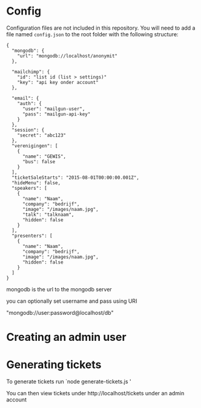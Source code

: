 # Config

Configuration files are not included in this repository. You will need to add a file named `config.json` to the root folder with the following structure:

    {
      "mongodb": {
        "url": "mongodb://localhost/anonymit"
      },

      "mailchimp": {
        "id": "list id (list > settings)"
        "key": "api key onder account"
      },

      "email": {
        "auth": {
          "user": "mailgun-user",
          "pass": "mailgun-api-key"
        }
      },
      "session": {
        "secret": "abc123"
      },
      "verenigingen": [
        {
          "name": "GEWIS",
          "bus": false
        }
      ],
      "ticketSaleStarts": "2015-08-01T00:00:00.001Z",
      "hideMenu": false,
      "speakers": [
        {
          "name": "Naam",
          "company": "bedrijf",
          "image": "/images/naam.jpg",
          "talk": "talknaam",
          "hidden": false
        }
      ],
      "presenters": [
        {
          "name": "Naam",
          "company": "bedrijf",
          "image": "/images/naam.jpg",
          "hidden": false
        }
      ]
    }

mongodb is the url to the mongodb server

you can optionally set username and pass using URI

"mongodb://user:password@localhost/db"


# Creating an admin user

# Generating tickets

To generate tickets run `node generate-tickets.js <number-of-tickets>'

You can then view tickets under http://localhost/tickets under an admin account

